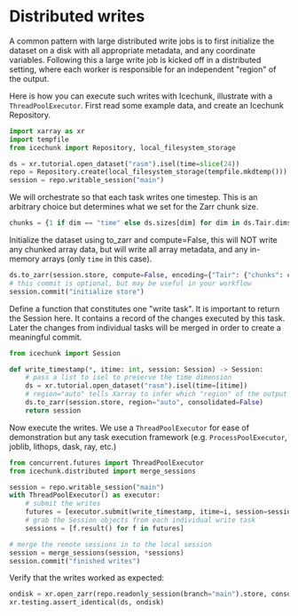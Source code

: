 # Distributed writes

A common pattern with large distributed write jobs is to first initialize the dataset on a disk
with all appropriate metadata, and any coordinate variables. Following this a large write job
is kicked off in a distributed setting, where each worker is responsible for an independent
"region" of the output.

Here is how you can execute such writes with Icechunk, illustrate with a `ThreadPoolExecutor`.
First read some example data, and create an Icechunk Repository.
```python
import xarray as xr
import tempfile
from icechunk import Repository, local_filesystem_storage

ds = xr.tutorial.open_dataset("rasm").isel(time=slice(24))
repo = Repository.create(local_filesystem_storage(tempfile.mkdtemp()))
session = repo.writable_session("main")
```
We will orchestrate so that each task writes one timestep.
This is an arbitrary choice but determines what we set for the Zarr chunk size.
```python
chunks = {1 if dim == "time" else ds.sizes[dim] for dim in ds.Tair.dims}
```

Initialize the dataset using to_zarr and compute=False, this will NOT write any chunked array data,
but will write all array metadata, and any in-memory arrays (only `time` in this case).
```python
ds.to_zarr(session.store, compute=False, encoding={"Tair": {"chunks": chunks}}, mode="w")
# this commit is optional, but may be useful in your workflow
session.commit("initialize store")
```

Define a function that constitutes one "write task".
It is important to return the Session here. It contains a record
of the changes executed by this task.
Later the changes from individual tasks will be merged in order to create a meaningful commit.
```python
from icechunk import Session

def write_timestamp(*, itime: int, session: Session) -> Session:
    # pass a list to isel to preserve the time dimension
    ds = xr.tutorial.open_dataset("rasm").isel(time=[itime])
    # region="auto" tells Xarray to infer which "region" of the output arrays to write to.
    ds.to_zarr(session.store, region="auto", consolidated=False)
    return session
```

Now execute the writes. We use a `ThreadPoolExecutor` for ease of demonstration but any task
execution framework (e.g. `ProcessPoolExecutor`, joblib, lithops, dask, ray, etc.)
```python
from concurrent.futures import ThreadPoolExecutor
from icechunk.distributed import merge_sessions

session = repo.writable_session("main")
with ThreadPoolExecutor() as executor:
    # submit the writes
    futures = [executor.submit(write_timestamp, itime=i, session=session) for i in range(ds.sizes["time"])]
    # grab the Session objects from each individual write task
    sessions = [f.result() for f in futures]

# merge the remote sessions in to the local session
session = merge_sessions(session, *sessions)
session.commit("finished writes")
```

Verify that the writes worked as expected:
```python
ondisk = xr.open_zarr(repo.readonly_session(branch="main").store, consolidated=False)
xr.testing.assert_identical(ds, ondisk)
```
